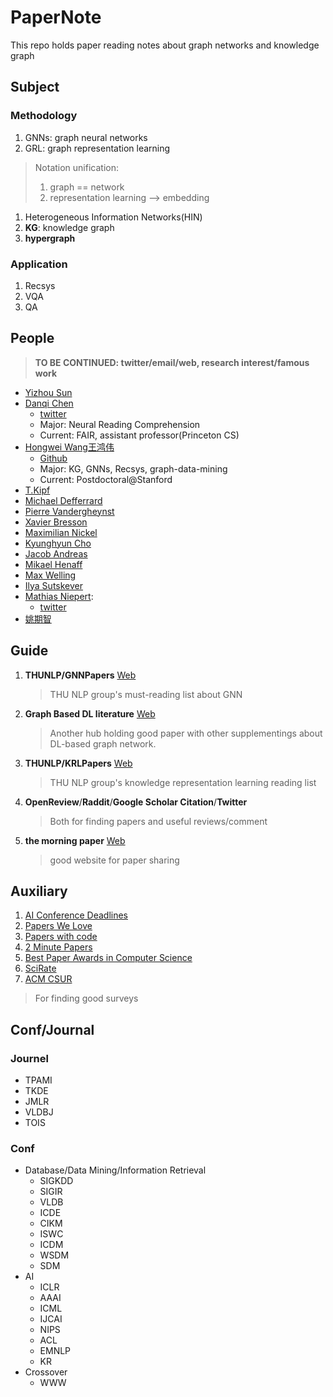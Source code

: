 # PaperNote
This repo holds paper reading notes about graph networks and knowledge graph

## Subject
### Methodology
1. GNNs: graph neural networks
1. GRL: graph representation learning
  > Notation unification:
  >   1. graph == network
  >   1. representation learning --> embedding
1. Heterogeneous Information Networks(HIN)
  1. **KG**: knowledge graph
  1. **hypergraph**

### Application
1. Recsys
1. VQA
1. QA

## People
> **TO BE CONTINUED: twitter/email/web, research interest/famous work**
* [Yizhou Sun](http://web.cs.ucla.edu/~yzsun/)
* [Danqi Chen](https://cs.stanford.edu/~danqi/)
  * [twitter](https://twitter.com/danqi_chen)
  * Major: Neural Reading Comprehension
  * Current: FAIR, assistant professor(Princeton CS)
* [Hongwei Wang王鸿伟](https://hwwang55.github.io/)
  * [Github](https://github.com/hwwang55)
  * Major: KG, GNNs, Recsys, graph-data-mining
  * Current: Postdoctoral@Stanford
* [T.Kipf](http://tkipf.github.io/)
* [Michael Defferrard](http://deff.ch/)
* [Pierre Vandergheynst](https://about.me/pierre_vandergheynst)
* [Xavier Bresson](https://twitter.com/xbresson)
* [Maximilian Nickel](https://mnick.github.io/)
* [Kyunghyun Cho](http://www.kyunghyuncho.me/)
* [Jacob Andreas](https://people.eecs.berkeley.edu/~jda/)
* [Mikael Henaff](http://www.mikaelhenaff.net/)
* [Max Welling](https://twitter.com/wellingmax)
* [Ilya Sutskever](https://twitter.com/ilyasut)
* [Mathias Niepert](http://www.matlog.net/): 
  * [twitter](https://twitter.com/Mniepert)
* [姚期智](http://iiis.tsinghua.edu.cn/en/yao/)

## Guide
1. **THUNLP/GNNPapers** [Web](https://github.com/thunlp/GNNPapers)
    > THU NLP group's must-reading list about GNN
1. **Graph Based DL literature** [Web](https://github.com/naganandy/graph-based-deep-learning-literature/blob/master/conference-publications/README.md)
    > Another hub holding good paper with other supplementings about DL-based graph network.
1. **THUNLP/KRLPapers** [Web](https://github.com/thunlp/KRLPapers)
    > THU NLP group's knowledge representation learning reading list
1. **OpenReview**/**Raddit**/**Google Scholar Citation**/**Twitter**
    > Both for finding papers and useful reviews/comment
1. **the morning paper** [Web](https://blog.acolyer.org/)
    > good website for paper sharing

## Auxiliary
1. [AI Conference Deadlines](https://aideadlin.es/)
1. [Papers We Love](https://github.com/papers-we-love/papers-we-love)
1. [Papers with code](https://paperswithcode.com/sota)
1. [2 Minute Papers](https://www.youtube.com/user/keeroyz)
1. [Best Paper Awards in Computer Science](http://jeffhuang.com/best_paper_awards.html)
1. [SciRate](https://scirate.com/)
1. [ACM CSUR](https://csur.acm.org/index.cfm)
  > For finding good surveys

## Conf/Journal
### Journel
* TPAMI
* TKDE
* JMLR
* VLDBJ
* TOIS
### Conf
* Database/Data Mining/Information Retrieval
  * SIGKDD
  * SIGIR
  * VLDB
  * ICDE
  * CIKM
  * ISWC
  * ICDM
  * WSDM
  * SDM
* AI
  * ICLR
  * AAAI
  * ICML
  * IJCAI
  * NIPS
  * ACL
  * EMNLP
  * KR
* Crossover
  * WWW
